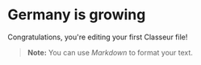# Germany is growing

Congratulations, you're editing your first Classeur file!

> **Note:** You can use *Markdown* to format your text.

